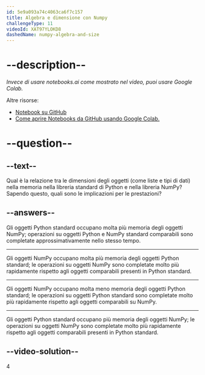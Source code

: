```yaml
---
id: 5e9a093a74c4063ca6f7c157
title: Algebra e dimensione con Numpy
challengeType: 11
videoId: XAT97YLOKD8
dashedName: numpy-algebra-and-size
---
```


# --description--

*Invece di usare notebooks.ai come mostrato nel video, puoi usare Google Colab.*

Altre risorse:

-   [Notebook su GitHub](https://github.com/ine-rmotr-curriculum/freecodecamp-intro-to-numpy)
-   [Come aprire Notebooks da GitHub usando Google Colab.](https://colab.research.google.com/github/googlecolab/colabtools/blob/master/notebooks/colab-github-demo.ipynb)

# --question--

## --text--

Qual è la relazione tra le dimensioni degli oggetti (come liste e tipi di dati) nella memoria nella libreria standard di Python e nella libreria NumPy? Sapendo questo, quali sono le implicazioni per le prestazioni?

## --answers--

Gli oggetti Python standard occupano molta più memoria degli oggetti NumPy; operazioni su oggetti Python e NumPy standard comparabili sono completate approssimativamente nello stesso tempo.

---

Gli oggetti NumPy occupano molta più memoria degli oggetti Python standard; le operazioni su oggetti NumPy sono completate molto più rapidamente rispetto agli oggetti comparabili presenti in Python standard.

---

Gli oggetti NumPy occupano molta meno memoria degli oggetti Python standard; le operazioni su oggetti Python standard sono completate molto più rapidamente rispetto agli oggetti comparabili su NumPy.

---

Gli oggetti Python standard occupano più memoria degli oggetti NumPy; le operazioni su oggetti NumPy sono completate molto più rapidamente rispetto agli oggetti comparabili presenti in Python standard.

## --video-solution--

4

